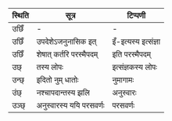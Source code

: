 | स्थिति | सूत्र | टिप्पणी |
| ----- | ------- | ------ |
| उछिँ | - | - |
| उछिँ | उपदेशेऽजनुनासिक इत् | इँ-इत्यस्य इत्संज्ञा |
| उछिँ | शेषात् कर्तरि परस्मैपदम् | इति परस्मैपदम् |
| उछ् | तस्य लोपः | इत्संज्ञकस्य लोपः |
| उन्छ् | इदितो नुम् धातोः | नुमागामः |
| उंछ् | नश्चापदान्तस्य झलि | अनुस्वारः |
| उञ्छ् | अनुस्वारस्य ययि परसवर्णः | परसवर्णः |
